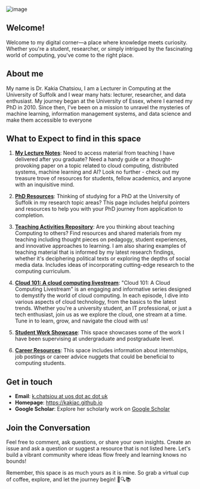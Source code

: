 
<!-- ![Dr. Kakia Chatsiou's Academic Hub](https://github.com/UoS-KakiasCourses/.github/assets/10551558/b230b63b-916d-45f6-b8c5-b36e2ba95f08) -->

<!-- ![Dr. Kakia Chatsiou's Academic Hub](https://github.com/UoS-KakiasCourses/.github/assets/10551558/724158b2-9832-456b-8cad-9c341bced94d) -->

![image](https://github.com/KakiasAcademicAlcove/.github/assets/10551558/eb297609-fe16-4096-9dd0-53e1917efc96)

<!-- prompt was: create a futuristic reading nook against a window with books, an armchair, and a laptop on the table. From the window you can see the caribbean sea -->



## **Welcome!**
Welcome to my digital corner—a place where knowledge meets curiosity. Whether you're a student, researcher, or simply intrigued by the fascinating world of computing, you've come to the right place.

## **About me**
My name is Dr. Kakia Chatsiou, I am a Lecturer in Computing at the University of Suffolk and I wear many hats: lecturer, researcher, and data enthusiast. My journey began at the University of Essex, where I earned my PhD in 2010. Since then, I've been on a mission to unravel the mysteries of machine learning, information management systems, and data science and make them accessible to everyone

## **What to Expect to find in this space**

1. [**My Lecture Notes**](https://github.com/KakiasAcademicAlcove/.github/blob/main/profile/lecturenotes.md): Need to access material from teaching I have delivered after you graduate? Need a handy guide or a thought-provoking paper on a topic related to cloud computing, distributed systems, machine learning and AI? Look no further - check out my treasure trove of resources for students, fellow academics, and anyone with an inquisitive mind.

2. [**PhD Resources**](https://github.com/KakiasAcademicAlcove/.github/blob/main/profile/phdresources.md):  Thinking of studying for a PhD at the University of Suffolk in my research topic areas? This page includes helpful pointers and resources to help you with your PhD journey from application to completion.

3.  [**Teaching Activities Repository**](https://github.com/KakiasAcademicAlcove/.github/blob/main/profile/activities.md): Are you thinking about teaching Computing to others? Find resources and shared materials from my teaching including thought pieces on pedagogy, student experiences, and innovative approaches to learning. I am also sharing examples of teaching material that is informed by my latest research findings, whether it's deciphering political texts or exploring the depths of social media data. Includes ideas of incorporating cutting-edge research to the computing curriculum.

4. [**Cloud 101: A cloud computing livestream**](https://github.com/KakiasAcademicAlcove/.github/blob/main/profile/cloud101Live.md): "Cloud 101: A Cloud Computing Livestream" is an engaging and informative series designed to demystify the world of cloud computing. In each episode, I dive into various aspects of cloud technology, from the basics to the latest trends. Whether you're a university student, an IT professional, or just a tech enthusiast, join us as we explore the cloud, one stream at a time. Tune in to learn, grow, and navigate the cloud with us!

5. [**Student Work Showcase**](https://github.com/KakiasAcademicAlcove/.github/blob/main/profile/studentwork.md): This space showcases some of the work I have been supervising at undergraduate and postgraduate level.

6. [**Career Resources**](https://github.com/KakiasAcademicAlcove/.github/blob/main/profile/careers.md): This space includes information about internships, job postings or career advice nuggets that could be beneficial to computing students.

## **Get in touch**
- **Email**: [k.chatsiou at uos dot ac dot uk](https://www.uos.ac.uk/people/dr-kakia-chatsiou/)
- **Homepage**: https://kakiac.github.io
- **Google Scholar**: Explore her scholarly work on [Google Scholar](https://scholar.google.com/citations?user=_jZDqpIAAAAJ)

## **Join the Conversation**
Feel free to comment, ask questions, or share your own insights. Create an issue and ask a question or suggest a resource that is not listed here. Let's build a vibrant community where ideas flow freely and learning knows no bounds!

Remember, this space is as much yours as it is mine. So grab a virtual cup of coffee, explore, and let the journey begin! 🚀🔍📚

